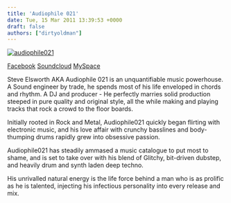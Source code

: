 ```yaml
---
title: 'Audiophile 021'
date: Tue, 15 Mar 2011 13:39:53 +0000
draft: false
authors: ["dirtyoldman"]
---
```


[![](/wp-content/uploads/2011/03/audiophile021.jpg "audiophile021")](/artists/audiophile021/audiophile021/)

[Facebook](http://facebook.com/ap021) [Soundcloud](http://soundcloud.com/audiophile021) [MySpace](http://www.myspace.com/audiophile021)

Steve Elsworth AKA Audiophile 021 is an unquantifiable music powerhouse. A Sound engineer by trade, he spends most of his life enveloped in chords and rhythm. A DJ and producer - He perfectly marries solid production steeped in pure quality and original style, all the while making and playing tracks that rock a crowd to the floor boards.

Initially rooted in Rock and Metal, Audiophile021 quickly began flirting with electronic music, and his love affair with crunchy basslines and body-thumping drums rapidly grew into obsessive passion.

Audiophile021 has steadily ammased a music catalogue to put most to shame, and is set to take over with his blend of Glitchy, bit-driven dubstep, and heavily drum and synth laden deep techno.

His unrivalled natural energy is the life force behind a man who is as prolific as he is talented, injecting his infectious personality into every release and mix.